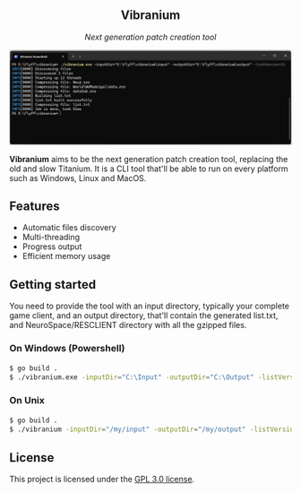 <!-- PROJECT LOGO -->
<br />
<p align="center">
  <h2 align="center">Vibranium</h2>
  <p align="center">
    <i>Next generation patch creation tool</i>
    <br/>
  </p>
  <img src="www/static/image.png" alt="Vibranium cli usage">
</p>

**Vibranium** aims to be the next generation patch creation tool, replacing the old and slow Titanium. It is a CLI tool that'll be able to run on every platform such as Windows, Linux and MacOS.

## Features

- Automatic files discovery
- Multi-threading
- Progress output
- Efficient memory usage

## Getting started

You need to provide the tool with an input directory, typically your complete game client, and an output directory, that'll contain the generated list.txt, and NeuroSpace/RESCLIENT directory with all the gzipped files.

### On Windows (Powershell)

```sh
$ go build .
$ ./vibranium.exe -inputDir="C:\Input" -outputDir="C:\Output" -listVersion=21
```

### On Unix

```sh
$ go build .
$ ./vibranium -inputDir="/my/input" -outputDir="/my/output" -listVersion=21
```

## License

This project is licensed under the [GPL 3.0 license](./LICENSE).